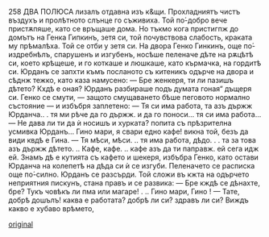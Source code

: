 ﻿258
ДВА ПОЛЮСА
лизалъ отдавна изъ к&щи. Прохладниятъ чистъ въздухъ и пролѣтното слънце го съживиха. Той по́-добро вече пристѫпяше, като се връщаше дома. Но тъкмо кога пристигпж до домътъ на Генка Гипкинъ, зетя си, той почувствова слабость, краката му прѣмалѣха. Той се отби у зетя си.
На двора Генко Гинкинъ, още по́-издребнѣлъ, спарушенъ и изгубенъ, носѣше пеленаче дѣте на рѫцѣтѣ си, което крѣщеше, и го коткаше и люшкаше, като кърмачка, на гордитѣ си.
Юрданъ се запхти къмъ посланото съ китеникъ одърче на двора и сѣднж тежко, като каза намусено:
— Бре женкеря, ти ли пазишъ дѣтето? Кхдѣ е оная? Юрданъ разбираше подъ думата гоная“ дъщеря си. Генко се смути, — защото смущаването бѣше пеговото нормално състояние — и избъбря заплетено:
— Тя си има работа, та азъ държж Юрданча.. . тя ми рѣче да го държж. и да го поноси... тя си има работа...
— Не дава ли ти да ѝ носишъ и хурката? попита съ прѣзрителна усмивка Юрданъ... Гино мари, я свари едно кафе! викна той, безъ да види квдѣ е Гина.
— Тя мѣси, мѣси. .. тя има работа, дѣдо. . . та за това азъ държж дѣтето. .. Кафе, кафе. .. кафе азъ да ти паправж. ей сега идж ей. Знамъ дѣ е кутията съ кафето и шекеря, избъбра Генко, като остави Юрданча на колепетѣ на дѣда си ѝ се изгуби.
Пеленачето се расписка още по́-силно.
Юрданъ се разсърди. Той сложи въ кжта на одърчето неприятния пискунъ, стана правъ и се развика:
— Бре кждѣ се дѣнахте, бре? Тукъ човѣкъ ли пма или магаре! . .. Гино мари, Гино !
— Тате, добрѣ дошълъ! каква е работата? добрѣ ли си? здравъ ли си? Виждъ какво е хубаво врѣмето,

[original](images/291.jpg)